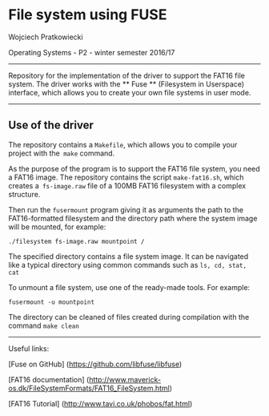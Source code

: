 File system using FUSE
=======================

Wojciech Pratkowiecki

Operating Systems - P2 - winter semester 2016/17

-----------------

Repository for the implementation of the driver to support the FAT16 file system. The driver works with the ** Fuse ** (Filesystem in Userspace) interface, which allows you to create your own file systems in user mode.

---------------

Use of the driver
-------

The repository contains a `Makefile`, which allows you to compile your project with the` make` command.

As the purpose of the program is to support the FAT16 file system, you need a FAT16 image. The repository contains the script `make-fat16.sh`, which creates a` fs-image.raw` file of a 100MB FAT16 filesystem with a complex structure.

Then run the `fusermount` program giving it as arguments the path to the FAT16-formatted filesystem and the directory path where the system image will be mounted, for example:

`./filesystem fs-image.raw mountpoint /`

The specified directory contains a file system image. It can be navigated like a typical directory using common commands such as `ls, cd, stat, cat`

To unmount a file system, use one of the ready-made tools. For example:

`fusermount -u mountpoint`

The directory can be cleaned of files created during compilation with the command `make clean`

------------------------
Useful links:

[Fuse on GitHub] (https://github.com/libfuse/libfuse)

[FAT16 documentation] (http://www.maverick-os.dk/FileSystemFormats/FAT16_FileSystem.html)

[FAT16 Tutorial] (http://www.tavi.co.uk/phobos/fat.html)